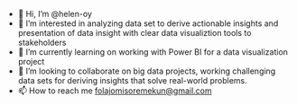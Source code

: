 - 👋 Hi, I’m @helen-oy
- 👀 I’m interested in analyzing data set to derive actionable insights and presentation of data insight with clear data visualiztion tools to stakeholders
- 🌱 I’m currently learning on working with Power BI for a data visualization project
- 💞️ I’m looking to collaborate on big data projects, working challenging data sets for deriving insights that solve real-world problems.
- 📫 How to reach me folajomisoremekun@gmail.com

<!---
helen-oy/helen-oy is a ✨ special ✨ repository because its `README.md` (this file) appears on your GitHub profile.
You can click the Preview link to take a look at your changes.
--->
